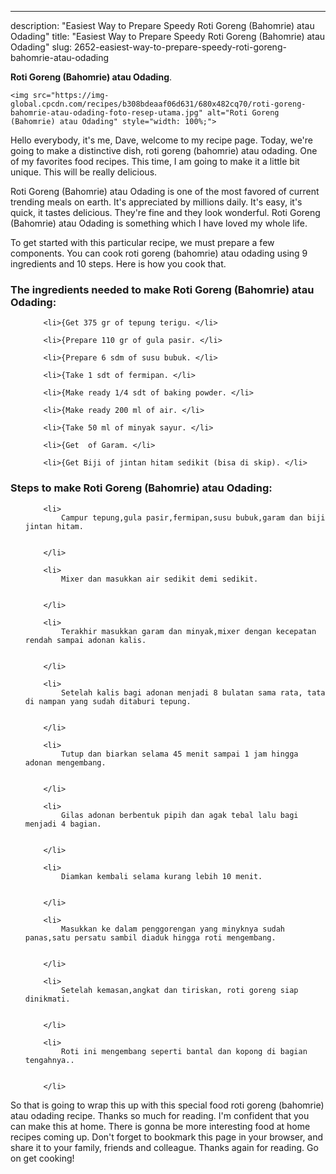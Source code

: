 ---
description: "Easiest Way to Prepare Speedy Roti Goreng (Bahomrie) atau Odading"
title: "Easiest Way to Prepare Speedy Roti Goreng (Bahomrie) atau Odading"
slug: 2652-easiest-way-to-prepare-speedy-roti-goreng-bahomrie-atau-odading

<p>
	<strong>Roti Goreng (Bahomrie) atau Odading</strong>. 
	
</p>
<p>
	
	<img src="https://img-global.cpcdn.com/recipes/b308bdeaaf06d631/680x482cq70/roti-goreng-bahomrie-atau-odading-foto-resep-utama.jpg" alt="Roti Goreng (Bahomrie) atau Odading" style="width: 100%;">
	
	
</p>
<p>
	Hello everybody, it's me, Dave, welcome to my recipe page. Today, we're going to make a distinctive dish, roti goreng (bahomrie) atau odading. One of my favorites food recipes. This time, I am going to make it a little bit unique. This will be really delicious.
</p>
	
<p>
	Roti Goreng (Bahomrie) atau Odading is one of the most favored of current trending meals on earth. It's appreciated by millions daily. It's easy, it's quick, it tastes delicious. They're fine and they look wonderful. Roti Goreng (Bahomrie) atau Odading is something which I have loved my whole life.
</p>
<p>
	
</p>

<p>
To get started with this particular recipe, we must prepare a few components. You can cook roti goreng (bahomrie) atau odading using 9 ingredients and 10 steps. Here is how you cook that.
</p>

<h3>The ingredients needed to make Roti Goreng (Bahomrie) atau Odading:</h3>

<ol>
	
		<li>{Get 375 gr of tepung terigu. </li>
	
		<li>{Prepare 110 gr of gula pasir. </li>
	
		<li>{Prepare 6 sdm of susu bubuk. </li>
	
		<li>{Take 1 sdt of fermipan. </li>
	
		<li>{Make ready 1/4 sdt of baking powder. </li>
	
		<li>{Make ready 200 ml of air. </li>
	
		<li>{Take 50 ml of minyak sayur. </li>
	
		<li>{Get  of Garam. </li>
	
		<li>{Get Biji of jintan hitam sedikit (bisa di skip). </li>
	
</ol>
<p>
	
</p>

<h3>Steps to make Roti Goreng (Bahomrie) atau Odading:</h3>

<ol>
	
		<li>
			Campur tepung,gula pasir,fermipan,susu bubuk,garam dan biji jintan hitam.
			
			
		</li>
	
		<li>
			Mixer dan masukkan air sedikit demi sedikit.
			
			
		</li>
	
		<li>
			Terakhir masukkan garam dan minyak,mixer dengan kecepatan rendah sampai adonan kalis.
			
			
		</li>
	
		<li>
			Setelah kalis bagi adonan menjadi 8 bulatan sama rata, tata di nampan yang sudah ditaburi tepung.
			
			
		</li>
	
		<li>
			Tutup dan biarkan selama 45 menit sampai 1 jam hingga adonan mengembang.
			
			
		</li>
	
		<li>
			Gilas adonan berbentuk pipih dan agak tebal lalu bagi menjadi 4 bagian.
			
			
		</li>
	
		<li>
			Diamkan kembali selama kurang lebih 10 menit.
			
			
		</li>
	
		<li>
			Masukkan ke dalam penggorengan yang minyknya sudah panas,satu persatu sambil diaduk hingga roti mengembang.
			
			
		</li>
	
		<li>
			Setelah kemasan,angkat dan tiriskan, roti goreng siap dinikmati.
			
			
		</li>
	
		<li>
			Roti ini mengembang seperti bantal dan kopong di bagian tengahnya..
			
			
		</li>
	
</ol>

<p>
	
</p>

<p>
	So that is going to wrap this up with this special food roti goreng (bahomrie) atau odading recipe. Thanks so much for reading. I'm confident that you can make this at home. There is gonna be more interesting food at home recipes coming up. Don't forget to bookmark this page in your browser, and share it to your family, friends and colleague. Thanks again for reading. Go on get cooking!
</p>
